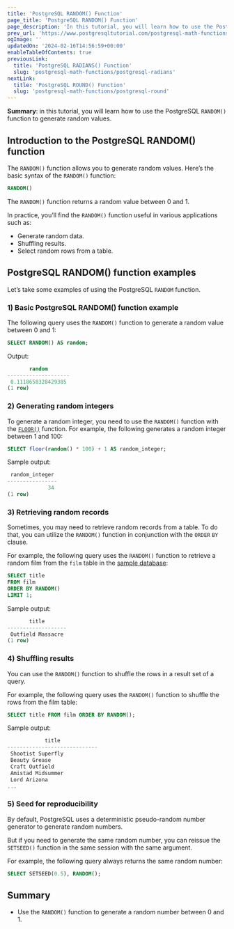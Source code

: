 ```yaml
---
title: 'PostgreSQL RANDOM() Function'
page_title: 'PostgreSQL RANDOM() Function'
page_description: 'In this tutorial, you will learn how to use the PostgreSQL RANDOM() function to generate random values.'
prev_url: 'https://www.postgresqltutorial.com/postgresql-math-functions/postgresql-random/'
ogImage: ''
updatedOn: '2024-02-16T14:56:59+00:00'
enableTableOfContents: true
previousLink:
  title: 'PostgreSQL RADIANS() Function'
  slug: 'postgresql-math-functions/postgresql-radians'
nextLink:
  title: 'PostgreSQL ROUND() Function'
  slug: 'postgresql-math-functions/postgresql-round'
---
```


**Summary**: in this tutorial, you will learn how to use the PostgreSQL `RANDOM()` function to generate random values.

## Introduction to the PostgreSQL RANDOM() function

The `RANDOM()` function allows you to generate random values. Here’s the basic syntax of the `RANDOM()` function:

```sql
RANDOM()
```

The `RANDOM()` function returns a random value between 0 and 1\.

In practice, you’ll find the `RANDOM()` function useful in various applications such as:

- Generate random data.
- Shuffling results.
- Select random rows from a table.

## PostgreSQL RANDOM() function examples

Let’s take some examples of using the PostgreSQL `RANDOM` function.

### 1\) Basic PostgreSQL RANDOM() function example

The following query uses the `RANDOM()` function to generate a random value between 0 and 1:

```sql
SELECT RANDOM() AS random;
```

Output:

```sql
       random
--------------------
 0.1118658328429385
(1 row)
```

### 2\) Generating random integers

To generate a random integer, you need to use the `RANDOM()` function with the [`FLOOR()`](postgresql-floor) function. For example, the following generates a random integer between 1 and 100:

```sql
SELECT floor(random() * 100) + 1 AS random_integer;
```

Sample output:

```sql
 random_integer
----------------
             34
(1 row)
```

### 3\) Retrieving random records

Sometimes, you may need to retrieve random records from a table. To do that, you can utilize the `RANDOM()` function in conjunction with the `ORDER` `BY` clause.

For example, the following query uses the `RANDOM()` function to retrieve a random film from the `film` table in the [sample database](../postgresql-getting-started/postgresql-sample-database):

```sql
SELECT title
FROM film
ORDER BY RANDOM()
LIMIT 1;
```

Sample output:

```sql
       title
-------------------
 Outfield Massacre
(1 row)
```

### 4\) Shuffling results

You can use the `RANDOM()` function to shuffle the rows in a result set of a query.

For example, the following query uses the `RANDOM()` function to shuffle the rows from the film table:

```sql
SELECT title FROM film ORDER BY RANDOM();
```

Sample output:

```sql
            title
-----------------------------
 Shootist Superfly
 Beauty Grease
 Craft Outfield
 Amistad Midsummer
 Lord Arizona
...
```

### 5\) Seed for reproducibility

By default, PostgreSQL uses a deterministic pseudo\-random number generator to generate random numbers.

But if you need to generate the same random number, you can reissue the `SETSEED()` function in the same session with the same argument.

For example, the following query always returns the same random number:

```sql
SELECT SETSEED(0.5), RANDOM();
```

## Summary

- Use the `RANDOM()` function to generate a random number between 0 and 1\.
